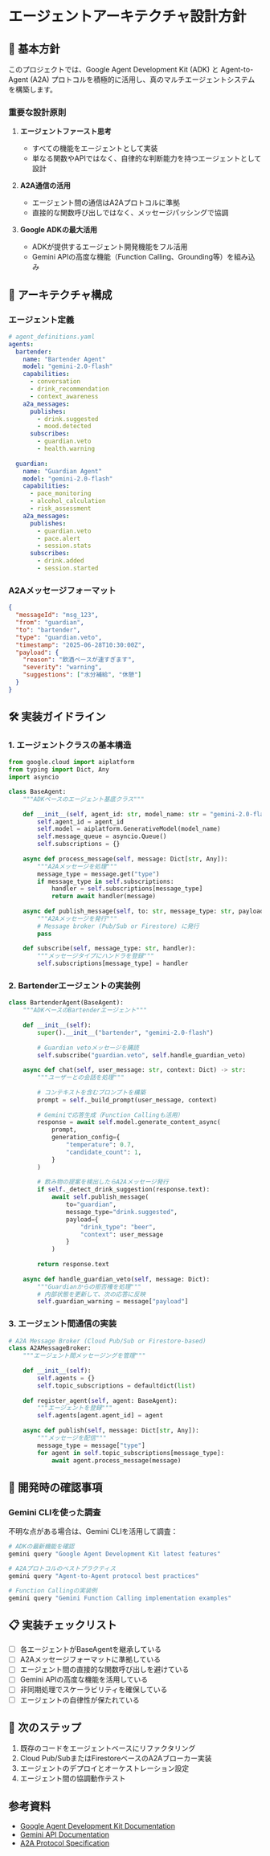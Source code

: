 # エージェントアーキテクチャ設計方針

## 🎯 基本方針

このプロジェクトでは、Google Agent Development Kit (ADK) と Agent-to-Agent (A2A) プロトコルを積極的に活用し、真のマルチエージェントシステムを構築します。

### 重要な設計原則

1. **エージェントファースト思考**
   - すべての機能をエージェントとして実装
   - 単なる関数やAPIではなく、自律的な判断能力を持つエージェントとして設計

2. **A2A通信の活用**
   - エージェント間の通信はA2Aプロトコルに準拠
   - 直接的な関数呼び出しではなく、メッセージパッシングで協調

3. **Google ADKの最大活用**
   - ADKが提供するエージェント開発機能をフル活用
   - Gemini APIの高度な機能（Function Calling、Grounding等）を組み込み

## 📐 アーキテクチャ構成

### エージェント定義

```yaml
# agent_definitions.yaml
agents:
  bartender:
    name: "Bartender Agent"
    model: "gemini-2.0-flash"
    capabilities:
      - conversation
      - drink_recommendation
      - context_awareness
    a2a_messages:
      publishes:
        - drink.suggested
        - mood.detected
      subscribes:
        - guardian.veto
        - health.warning
        
  guardian:
    name: "Guardian Agent"
    model: "gemini-2.0-flash"
    capabilities:
      - pace_monitoring
      - alcohol_calculation
      - risk_assessment
    a2a_messages:
      publishes:
        - guardian.veto
        - pace.alert
        - session.stats
      subscribes:
        - drink.added
        - session.started
```

### A2Aメッセージフォーマット

```json
{
  "messageId": "msg_123",
  "from": "guardian",
  "to": "bartender",
  "type": "guardian.veto",
  "timestamp": "2025-06-28T10:30:00Z",
  "payload": {
    "reason": "飲酒ペースが速すぎます",
    "severity": "warning",
    "suggestions": ["水分補給", "休憩"]
  }
}
```

## 🛠 実装ガイドライン

### 1. エージェントクラスの基本構造

```python
from google.cloud import aiplatform
from typing import Dict, Any
import asyncio

class BaseAgent:
    """ADKベースのエージェント基底クラス"""
    
    def __init__(self, agent_id: str, model_name: str = "gemini-2.0-flash"):
        self.agent_id = agent_id
        self.model = aiplatform.GenerativeModel(model_name)
        self.message_queue = asyncio.Queue()
        self.subscriptions = {}
        
    async def process_message(self, message: Dict[str, Any]):
        """A2Aメッセージを処理"""
        message_type = message.get("type")
        if message_type in self.subscriptions:
            handler = self.subscriptions[message_type]
            return await handler(message)
            
    async def publish_message(self, to: str, message_type: str, payload: Dict):
        """A2Aメッセージを発行"""
        # Message broker (Pub/Sub or Firestore) に発行
        pass
        
    def subscribe(self, message_type: str, handler):
        """メッセージタイプにハンドラを登録"""
        self.subscriptions[message_type] = handler
```

### 2. Bartenderエージェントの実装例

```python
class BartenderAgent(BaseAgent):
    """ADKベースのBartenderエージェント"""
    
    def __init__(self):
        super().__init__("bartender", "gemini-2.0-flash")
        
        # Guardian vetoメッセージを購読
        self.subscribe("guardian.veto", self.handle_guardian_veto)
        
    async def chat(self, user_message: str, context: Dict) -> str:
        """ユーザーとの会話を処理"""
        
        # コンテキストを含むプロンプトを構築
        prompt = self._build_prompt(user_message, context)
        
        # Geminiで応答生成（Function Callingも活用）
        response = await self.model.generate_content_async(
            prompt,
            generation_config={
                "temperature": 0.7,
                "candidate_count": 1,
            }
        )
        
        # 飲み物の提案を検出したらA2Aメッセージ発行
        if self._detect_drink_suggestion(response.text):
            await self.publish_message(
                to="guardian",
                message_type="drink.suggested",
                payload={
                    "drink_type": "beer",
                    "context": user_message
                }
            )
        
        return response.text
        
    async def handle_guardian_veto(self, message: Dict):
        """Guardianからの拒否権を処理"""
        # 内部状態を更新して、次の応答に反映
        self.guardian_warning = message["payload"]
```

### 3. エージェント間通信の実装

```python
# A2A Message Broker (Cloud Pub/Sub or Firestore-based)
class A2AMessageBroker:
    """エージェント間メッセージングを管理"""
    
    def __init__(self):
        self.agents = {}
        self.topic_subscriptions = defaultdict(list)
        
    def register_agent(self, agent: BaseAgent):
        """エージェントを登録"""
        self.agents[agent.agent_id] = agent
        
    async def publish(self, message: Dict[str, Any]):
        """メッセージを配信"""
        message_type = message["type"]
        for agent in self.topic_subscriptions[message_type]:
            await agent.process_message(message)
```

## 🔧 開発時の確認事項

### Gemini CLIを使った調査

不明な点がある場合は、Gemini CLIを活用して調査：

```bash
# ADKの最新機能を確認
gemini query "Google Agent Development Kit latest features"

# A2Aプロトコルのベストプラクティス
gemini query "Agent-to-Agent protocol best practices"

# Function Callingの実装例
gemini query "Gemini Function Calling implementation examples"
```

## 📋 実装チェックリスト

- [ ] 各エージェントがBaseAgentを継承している
- [ ] A2Aメッセージフォーマットに準拠している
- [ ] エージェント間の直接的な関数呼び出しを避けている
- [ ] Gemini APIの高度な機能を活用している
- [ ] 非同期処理でスケーラビリティを確保している
- [ ] エージェントの自律性が保たれている

## 🚀 次のステップ

1. 既存のコードをエージェントベースにリファクタリング
2. Cloud Pub/SubまたはFirestoreベースのA2Aブローカー実装
3. エージェントのデプロイとオーケストレーション設定
4. エージェント間の協調動作テスト

## 参考資料

- [Google Agent Development Kit Documentation](https://cloud.google.com/agent-builder/docs)
- [Gemini API Documentation](https://ai.google.dev/gemini-api/docs)
- [A2A Protocol Specification](https://cloud.google.com/agent-builder/docs/a2a-protocol)